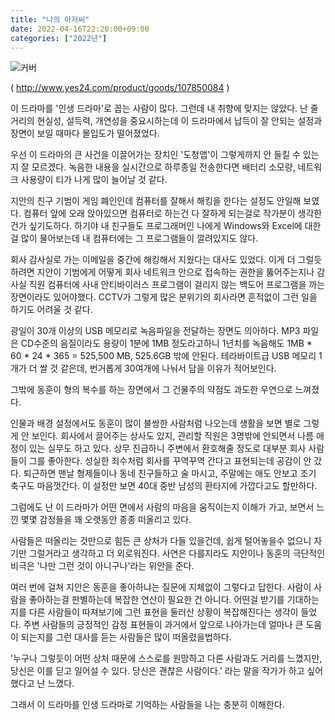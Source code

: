 ```yaml
---
title: "나의 아저씨"
date: 2022-04-16T22:20:00+09:00
categories: ["2022년"]
---
```


![커버](https://image.yes24.com/goods/107850084/XL)

( http://www.yes24.com/product/goods/107850084 )

이 드라마를 '인생 드라마'로 꼽는 사람이 많다. 그런데 내 취향에 맞지는 않았다.
난 줄거리의 현실성, 설득력, 개연성을 중요시하는데 이 드라마에서 납득이 잘 안되는 설정과 장면이 보일 때마다 몰입도가 떨어졌었다.

우선 이 드라마의 큰 사건을 이끌어가는 장치인 '도청앱'이 그렇게까지 안 들킬 수 있는지 잘 모르겠다. 녹음한 내용을 실시간으로 하루종일 전송한다면 배터리 소모량, 네트워크 사용량이 티가 나게 많이 늘어날 것 같다.

지안의 친구 기범이 게임 폐인인데 컴퓨터를 잘해서 해킹을 한다는 설정도 안일해 보였다.
컴퓨터 앞에 오래 앉아있으면 컴퓨터로 하는건 다 잘하게 되는걸로 작가분이 생각한 건가 싶기도하다.
하기야 내 친구들도 프로그래머인 나에게 Windows와 Excel에 대한 걸 많이 물어보는데 내 컴퓨터에는 그 프로그램들이 깔려있지도 않다.

회사 감사실로 가는 이메일을 중간에 해킹해서 지웠다는 대사도 있었다. 이게 더 그럴듯하려면 지안이 기범에게 어떻게 회사 네트워크 안으로 접속하는 권한을 뚫어주는지나 감사실 직원 컴퓨터에  사내 안티바이러스 프로그램이 걸리지 않는 백도어 프로그램을 까는 장면이라도 있어야했다. CCTV가 그렇게 많은 분위기의 회사라면 흔적없이 그런 일을 하기도 어려울 것 같다.

광일이 30개 이상의 USB 메모리로 녹음파일을 전달하는 장면도 의아하다. MP3 파일은 CD수준의 음질이라도 용량이 1분에 1MB 정도라고하니 1년치를 녹음해도 1MB * 60 * 24 * 365 = 525,500 MB, 525.6GB 밖에 안된다. 테라바이트급 USB 메모리 1개가 더 쌀 것 같은데, 번거롭게  30여개에 나눠서 담을 이유가 적어보인다.

그밖에 동훈이 형의 복수를 하는 장면에서 그 건물주의 약점도 과도한 우연으로 느껴졌다.

인물과 배경 설정에서도 동훈이 많이 불쌍한 사람처럼 나오는데 생활을 보면 별로 그렇게 안 보인다.
회사에서 끌어주는 상사도 있지, 관리할 직원은 3명밖에 안되면서 나름 애정이 있는 실무도 하고 있다.
상무 진급하니 주변에서 환호해줄 정도로 대부분 회사 사람들이 그를 좋아한다.
성실한 죄수처럼 회사를 꾸역꾸역 간다고 표현되는데 공감이 안 갔다.
퇴근하면 맨날 형제들이나 동네 친구들하고 술 마시고, 주말에는 애도 안보고 조기 축구도 마음껏간다.
이 설정만 보면 40대 중반 남성의 환타지에 가깝다고도 할만하다.

그럼에도 난 이 드라마가 어떤 면에서 사람의 마음을 움직이는지 이해가 가고, 보면서 느낀 몇몇 감정들을 꽤 오랫동안 종종 떠올리고 있다.

사람들은 떠올리는 것만으로 힘든 큰 상처가 다들 있을건데, 쉽게 털어놓을수 없으니 자기만 그럴거라고 생각하고 더 외로워진다. 사연은 다를지라도 지안이나 동훈의 극단적인 비극은 '나만 그런 것이 아니구나'라는 위안을 준다.

여러 번에 걸쳐 지안은 동훈을 좋아하냐는 질문에 지체없이 그렇다고 답한다.
사람이 사람을 좋아하는걸 판별하는데 복잡한 연산이 필요한 건 아니다. 어떤걸 받기를 기대하는지를 다른 사람들이  따져보기에 그런 표현을 둘러산 상황이 복잡해진다는 생각이 들었다.
주변 사람들의 긍정적인 감정 표현들이 과거에서 앞으로 나아가는데 얼마나 큰 도움이 되는지를 그런 대사를 듣는 사람들은 많이 떠올렸을법하다.

'누구나 그렇듯이 어떤 상처 때문에 스스로를 원망하고 다른 사람과도 거리를 느꼈지만, 당신은 이를 딛고 일어설 수 있다. 당신은 괜찮은 사람이다.' 라는 말을 작가가 하고 싶어 했다고 난 느꼈다.

그래서 이 드라마를 인생 드라마로 기억하는 사람들을 나는 충분히 이해한다.
